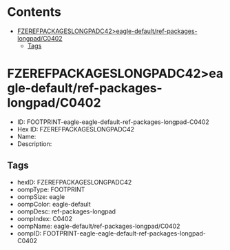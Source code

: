 



Contents
========

* [FZEREFPACKAGESLONGPADC42>eagle-default/ref-packages-longpad/C0402](#fzerefpackageslongpadc42eagle-defaultref-packages-longpadc0402)
	* [Tags](#tags)

# FZEREFPACKAGESLONGPADC42>eagle-default/ref-packages-longpad/C0402

- ID: FOOTPRINT-eagle-eagle-default-ref-packages-longpad-C0402
- Hex ID: FZEREFPACKAGESLONGPADC42
- Name: 
- Description: 

## Tags

- hexID: FZEREFPACKAGESLONGPADC42
- oompType: FOOTPRINT
- oompSize: eagle
- oompColor: eagle-default
- oompDesc: ref-packages-longpad
- oompIndex: C0402
- oompName: eagle-default/ref-packages-longpad/C0402
- oompID: FOOTPRINT-eagle-eagle-default-ref-packages-longpad-C0402

